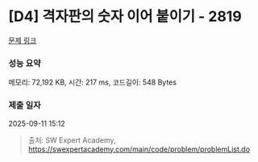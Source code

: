# [D4] 격자판의 숫자 이어 붙이기 - 2819 

[문제 링크](https://swexpertacademy.com/main/code/problem/problemDetail.do?contestProbId=AV7I5fgqEogDFAXB) 

### 성능 요약

메모리: 72,192 KB, 시간: 217 ms, 코드길이: 548 Bytes

### 제출 일자

2025-09-11 15:12



> 출처: SW Expert Academy, https://swexpertacademy.com/main/code/problem/problemList.do